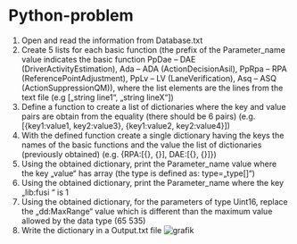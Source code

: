 # Python-problem

1. Open and read the information from Database.txt
2. Create 5 lists for each basic function (the prefix of the Parameter_name value indicates the basic function PpDae – DAE (DriverActivityEstimation), Ada – ADA (ActionDecisionAsil), PpRpa – RPA (ReferencePointAdjustment), PpLv – LV (LaneVerification), Asq – ASQ (ActionSuppressionQM)), where the list elements are the lines from the text file (e.g [„string line1“, „string lineX“])
3. Define a function to create a list of dictionaries where the key and value pairs are obtain from the equality (there should be 6 pairs) (e.g. [{key1:value1, key2:value3}, {key1:value2, key2:value4}])
4. With the defined function create a single dictionary having the keys the names of the basic functions and the value the list of dictionaries (previously obtained) (e.g. {RPA:[{}, {}], DAE:[{}, {}]})
5. Using the obtained dictionary, print the Parameter_name value where the key „value“ has array (the type is defined as: type=„type[]“)
6. Using the obtained dictionary, print the Parameter_name where the key „lib:fusi “ is 1
7. Using the obtained dictionary, for the parameters of type Uint16, replace the „dd:MaxRange“ value which is different than the maximum value allowed by the data type (65 535)
8. Write the dictionary in a Output.txt file
![grafik](https://github.com/codrinaignat/Python-problem/assets/94629883/b90560df-ff6c-430b-b65c-15a6b84ff5b8)
